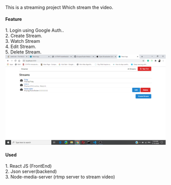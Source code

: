 This is a streaming project Which stream the video.

<h4>Feature</h4>
1. Login using Google Auth..<br>
2. Create Stream.<br>
3. Watch Stream<br>
4. Edit Stream.<br>
5. Delete Stream.<br>

<img src = "https://github.com/ravimaurya1/Stream/blob/master/img/1.png?raw=true">


<h4>Used </h4>
1. React JS (FrontEnd)<br>
2. Json server(backend)<br>
3. Node-media-server (rtmp server to stream video)<br>
